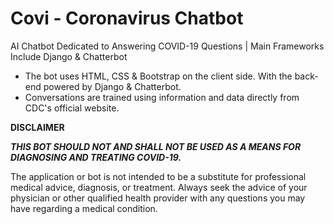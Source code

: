 # Covi - Coronavirus Chatbot

AI Chatbot Dedicated to Answering COVID-19 Questions | Main Frameworks Include Django &amp; Chatterbot


- The bot uses HTML, CSS & Bootstrap on the client side. With the back-end powered by Django & Chatterbot. 
- Conversations are trained using information and data directly from CDC's official website.


**DISCLAIMER**

***THIS BOT SHOULD NOT AND SHALL NOT BE USED AS A MEANS FOR DIAGNOSING AND TREATING COVID-19.***	

The application or bot is not intended to be a substitute for professional medical advice, diagnosis, or treatment. Always seek the advice of your physician or other qualified health provider with any questions you may have regarding a medical condition.
